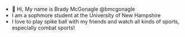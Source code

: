 - 👋 Hi, My name is Brady McGonagle @bmcgonagle
- I am a sophmore student at the University of New Hampshire
- I love to play spike ball with my friends and watch all kinds of sports, especially combat sports!
<!---
bmcgonagle/bmcgonagle is a ✨ special ✨ repository because its `README.md` (this file) appears on your GitHub profile.
You can click the Preview link to take a look at your changes.
--->
